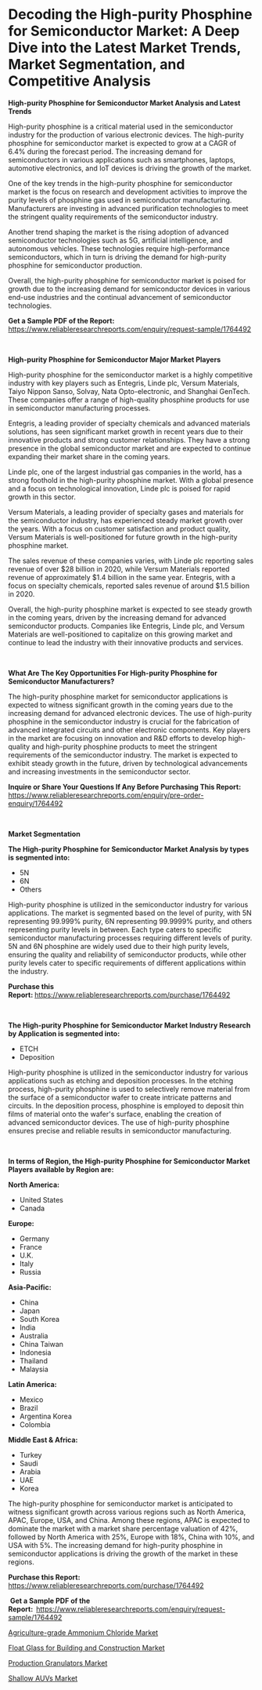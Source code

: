 <p><h1>Decoding the High-purity Phosphine for Semiconductor Market: A Deep Dive into the Latest Market Trends, Market Segmentation, and Competitive Analysis</h1></p><p><strong>High-purity Phosphine for Semiconductor Market Analysis and Latest Trends</strong></p>
<p><p>High-purity phosphine is a critical material used in the semiconductor industry for the production of various electronic devices. The high-purity phosphine for semiconductor market is expected to grow at a CAGR of 6.4% during the forecast period. The increasing demand for semiconductors in various applications such as smartphones, laptops, automotive electronics, and IoT devices is driving the growth of the market.</p><p>One of the key trends in the high-purity phosphine for semiconductor market is the focus on research and development activities to improve the purity levels of phosphine gas used in semiconductor manufacturing. Manufacturers are investing in advanced purification technologies to meet the stringent quality requirements of the semiconductor industry.</p><p>Another trend shaping the market is the rising adoption of advanced semiconductor technologies such as 5G, artificial intelligence, and autonomous vehicles. These technologies require high-performance semiconductors, which in turn is driving the demand for high-purity phosphine for semiconductor production.</p><p>Overall, the high-purity phosphine for semiconductor market is poised for growth due to the increasing demand for semiconductor devices in various end-use industries and the continual advancement of semiconductor technologies.</p></p>
<p><strong>Get a Sample PDF of the Report:&nbsp;</strong> <a href="https://www.reliableresearchreports.com/enquiry/request-sample/1764492">https://www.reliableresearchreports.com/enquiry/request-sample/1764492</a></p>
<p>&nbsp;</p>
<p><strong>High-purity Phosphine for Semiconductor Major Market Players</strong></p>
<p><p>High-purity phosphine for the semiconductor market is a highly competitive industry with key players such as Entegris, Linde plc, Versum Materials, Taiyo Nippon Sanso, Solvay, Nata Opto-electronic, and Shanghai GenTech. These companies offer a range of high-quality phosphine products for use in semiconductor manufacturing processes.</p><p>Entegris, a leading provider of specialty chemicals and advanced materials solutions, has seen significant market growth in recent years due to their innovative products and strong customer relationships. They have a strong presence in the global semiconductor market and are expected to continue expanding their market share in the coming years.</p><p>Linde plc, one of the largest industrial gas companies in the world, has a strong foothold in the high-purity phosphine market. With a global presence and a focus on technological innovation, Linde plc is poised for rapid growth in this sector.</p><p>Versum Materials, a leading provider of specialty gases and materials for the semiconductor industry, has experienced steady market growth over the years. With a focus on customer satisfaction and product quality, Versum Materials is well-positioned for future growth in the high-purity phosphine market.</p><p>The sales revenue of these companies varies, with Linde plc reporting sales revenue of over $28 billion in 2020, while Versum Materials reported revenue of approximately $1.4 billion in the same year. Entegris, with a focus on specialty chemicals, reported sales revenue of around $1.5 billion in 2020.</p><p>Overall, the high-purity phosphine market is expected to see steady growth in the coming years, driven by the increasing demand for advanced semiconductor products. Companies like Entegris, Linde plc, and Versum Materials are well-positioned to capitalize on this growing market and continue to lead the industry with their innovative products and services.</p></p>
<p>&nbsp;</p>
<p><strong>What Are The Key Opportunities For High-purity Phosphine for Semiconductor Manufacturers?</strong></p>
<p><p>The high-purity phosphine market for semiconductor applications is expected to witness significant growth in the coming years due to the increasing demand for advanced electronic devices. The use of high-purity phosphine in the semiconductor industry is crucial for the fabrication of advanced integrated circuits and other electronic components. Key players in the market are focusing on innovation and R&D efforts to develop high-quality and high-purity phosphine products to meet the stringent requirements of the semiconductor industry. The market is expected to exhibit steady growth in the future, driven by technological advancements and increasing investments in the semiconductor sector.</p></p>
<p><strong>Inquire or Share Your Questions If Any Before Purchasing This Report:</strong> <a href="https://www.reliableresearchreports.com/enquiry/pre-order-enquiry/1764492">https://www.reliableresearchreports.com/enquiry/pre-order-enquiry/1764492</a></p>
<p>&nbsp;</p>
<p><strong>Market Segmentation</strong></p>
<p><strong>The High-purity Phosphine for Semiconductor Market Analysis by types is segmented into:</strong></p>
<p><ul><li>5N</li><li>6N</li><li>Others</li></ul></p>
<p><p>High-purity phosphine is utilized in the semiconductor industry for various applications. The market is segmented based on the level of purity, with 5N representing 99.999% purity, 6N representing 99.9999% purity, and others representing purity levels in between. Each type caters to specific semiconductor manufacturing processes requiring different levels of purity. 5N and 6N phosphine are widely used due to their high purity levels, ensuring the quality and reliability of semiconductor products, while other purity levels cater to specific requirements of different applications within the industry.</p></p>
<p><strong>Purchase this Report:&nbsp;</strong><a href="https://www.reliableresearchreports.com/purchase/1764492">https://www.reliableresearchreports.com/purchase/1764492</a></p>
<p>&nbsp;</p>
<p><strong>The High-purity Phosphine for Semiconductor Market Industry Research by Application is segmented into:</strong></p>
<p><ul><li>ETCH</li><li>Deposition</li></ul></p>
<p><p>High-purity phosphine is utilized in the semiconductor industry for various applications such as etching and deposition processes. In the etching process, high-purity phosphine is used to selectively remove material from the surface of a semiconductor wafer to create intricate patterns and circuits. In the deposition process, phosphine is employed to deposit thin films of material onto the wafer's surface, enabling the creation of advanced semiconductor devices. The use of high-purity phosphine ensures precise and reliable results in semiconductor manufacturing.</p></p>
<p>&nbsp;</p>
<p><strong>In terms of Region, the High-purity Phosphine for Semiconductor Market Players available by Region are:</strong></p>
<p>
    <p> <strong> North America: </strong>
        <ul>
            <li>United States</li>
            <li>Canada</li>
        </ul>
        </p> 
    <p> <strong> Europe: </strong>
        <ul>
            <li>Germany</li>
            <li>France</li>
            <li>U.K.</li>
            <li>Italy</li>
            <li>Russia</li>
        </ul>
        </p> 
    <p> <strong> Asia-Pacific: </strong>
        <ul>
            <li>China</li>
            <li>Japan</li>
            <li>South Korea</li>
            <li>India</li>
            <li>Australia</li>
            <li>China Taiwan</li>
            <li>Indonesia</li>
            <li>Thailand</li>
            <li>Malaysia</li>
        </ul>
        </p> 
    <p> <strong> Latin America: </strong>
        <ul>
            <li>Mexico</li>
            <li>Brazil</li>
            <li>Argentina Korea</li>
            <li>Colombia</li>
        </ul>
        </p> 
    <p> <strong> Middle East & Africa: </strong>
        <ul>
            <li>Turkey</li>
            <li>Saudi</li>
            <li>Arabia</li>
            <li>UAE</li>
            <li>Korea</li>
        </ul>
    </p>
    </p>
<p><p>The high-purity phosphine for semiconductor market is anticipated to witness significant growth across various regions such as North America, APAC, Europe, USA, and China. Among these regions, APAC is expected to dominate the market with a market share percentage valuation of 42%, followed by North America with 25%, Europe with 18%, China with 10%, and USA with 5%. The increasing demand for high-purity phosphine in semiconductor applications is driving the growth of the market in these regions.</p></p>
<p><strong>Purchase this Report: </strong><a href="https://www.reliableresearchreports.com/purchase/1764492">https://www.reliableresearchreports.com/purchase/1764492</a></p>
<p>&nbsp;<strong>Get a Sample PDF of the Report:&nbsp;&nbsp;</strong><a href="https://www.reliableresearchreports.com/enquiry/request-sample/1764492">https://www.reliableresearchreports.com/enquiry/request-sample/1764492</a></p>
<p><strong></strong></p>
<p><p><a href="https://github.com/yemakinde/Market-Research-Report-List-1/blob/main/agriculture-grade-ammonium-chloride-market.md">Agriculture-grade Ammonium Chloride Market</a></p><p><a href="https://github.com/jsmusil/Market-Research-Report-List-2/blob/main/float-glass-for-building-and-construction-market.md">Float Glass for Building and Construction Market</a></p><p><a href="https://issuu.com/reportprime-2/docs/production-granulators-market-size-2030.pptx">Production Granulators Market</a></p><p><a href="https://issuu.com/reportprime-2/docs/shallow-auvs-market-size-2030.pptx">Shallow AUVs Market</a></p></p>